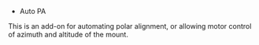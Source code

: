 * Auto PA

This is an add-on for automating polar alignment, or allowing motor control of azimuth and altitude of the mount.
